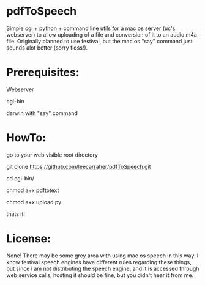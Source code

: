 pdfToSpeech
===========
Simple cgi + python + command line utils for a mac os server (uc's webserver)
to allow uploading of a file and conversion of it to an audio m4a file. 
Originally planned to use festival, but the mac os "say" command just sounds
alot better (sorry floss!). 


Prerequisites:
=============
Webserver 

cgi-bin

darwin with "say" command


HowTo:
======
go to your web visible root directory

git clone https://github.com/leecarraher/pdfToSpeech.git

cd cgi-bin/

chmod a+x pdftotext

chmod a+x upload.py

thats it!


License:
========

None! There may be some grey area with using mac os speech in this way. I know
festival speech engines have different rules regarding these things, but since
i am not distributing the speech engine, and it is accessed through web service
calls, hosting it should be fine, but you didn't hear it from me.
